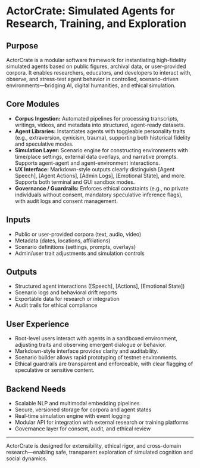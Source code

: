 # ActorCrate: Simulated Agents for Research, Training, and Exploration

## Purpose
ActorCrate is a modular software framework for instantiating high-fidelity simulated agents based on public figures, archival data, or user-provided corpora. It enables researchers, educators, and developers to interact with, observe, and stress-test agent behavior in controlled, scenario-driven environments—bridging AI, digital humanities, and ethical simulation.

## Core Modules
- **Corpus Ingestion:** Automated pipelines for processing transcripts, writings, videos, and metadata into structured, agent-ready datasets.
- **Agent Libraries:** Instantiates agents with toggleable personality traits (e.g., extraversion, cynicism, trauma), supporting both historical fidelity and speculative modes.
- **Simulation Layer:** Scenario engine for constructing environments with time/place settings, external data overlays, and narrative prompts. Supports agent-agent and agent-environment interactions.
- **UX Interface:** Markdown-style outputs clearly distinguish [Agent Speech], [Agent Actions], [Admin Logs], [Emotional State], and more. Supports both terminal and GUI sandbox modes.
- **Governance / Guardrails:** Enforces ethical constraints (e.g., no private individuals without consent, mandatory speculative inference flags), with audit logs and consent management.

## Inputs
- Public or user-provided corpora (text, audio, video)
- Metadata (dates, locations, affiliations)
- Scenario definitions (settings, prompts, overlays)
- Admin/user trait adjustments and simulation controls

## Outputs
- Structured agent interactions ([Speech], [Actions], [Emotional State])
- Scenario logs and behavioral drift reports
- Exportable data for research or integration
- Audit trails for ethical compliance

## User Experience
- Root-level users interact with agents in a sandboxed environment, adjusting traits and observing emergent dialogue or behavior.
- Markdown-style interface provides clarity and auditability.
- Scenario builder allows rapid prototyping of testnet environments.
- Ethical guardrails are transparent and enforceable, with clear flagging of speculative or sensitive content.

## Backend Needs
- Scalable NLP and multimodal embedding pipelines
- Secure, versioned storage for corpora and agent states
- Real-time simulation engine with event logging
- Modular API for integration with external research or training platforms
- Governance layer for consent, audit, and ethical review

---

ActorCrate is designed for extensibility, ethical rigor, and cross-domain research—enabling safe, transparent exploration of simulated cognition and social dynamics.
